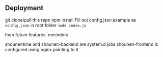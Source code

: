 

## Deployment
git clone/pull this repo
npm install
Fill out config.json.example as `config.json` in root folder
`node index.js`

then future features: reminders

shounentime and shounen-backend are system.d jobs
shounen-frontend is configured using nginx pointing to it